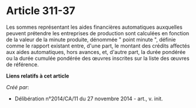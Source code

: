 # Article 311-37

Les sommes représentant les aides financières automatiques auxquelles peuvent prétendre les entreprises de production sont
calculées en fonction de la valeur de la minute produite, dénommée " point minute ", définie comme le rapport existant entre,
d'une part, le montant des crédits affectés aux aides automatiques, hors avances, et, d'autre part, la durée pondérée ou la
durée cumulée pondérée des œuvres inscrites sur la liste des œuvres de référence.

**Liens relatifs à cet article**

_Créé par_:

  - Délibération n°2014/CA/11 du 27 novembre 2014 - art., v. init.
